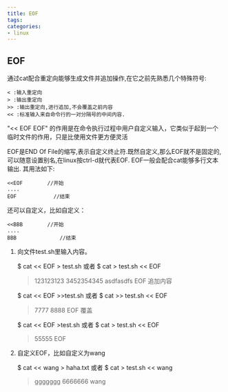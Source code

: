 ```yaml
---
title: EOF
tags: 
categories:
- linux
---
```


## EOF
通过cat配合重定向能够生成文件并追加操作,在它之前先熟悉几个特殊符号:

	< :输入重定向
	> :输出重定向
	>> :输出重定向,进行追加,不会覆盖之前内容
	<< :标准输入来自命令行的一对分隔号的中间内容.

"<< EOF EOF" 的作用是在命令执行过程中用户自定义输入，它类似于起到一个临时文件的作用，只是比使用文件更方便灵活

EOF是END Of File的缩写,表示自定义终止符.既然自定义,那么EOF就不是固定的,可以随意设置别名,在linux按ctrl-d就代表EOF.
EOF一般会配合cat能够多行文本输出.
其用法如下:

	<<EOF        //开始
	....
	EOF            //结束

还可以自定义，比如自定义：

	<<BBB        //开始
	....
	BBB              //结束
 1. 向文件test.sh里输入内容。 

	$ cat << EOF > test.sh 或者 $ cat > test.sh << EOF
	> 123123123
	> 3452354345
	> asdfasdfs
	> EOF
追加内容

	$ cat << EOF >>test.sh 或者 $ cat >> test.sh << EOF
	> 7777
	> 8888
	> EOF
覆盖

	$ cat << EOF >test.sh 或者 $ cat > test.sh << EOF
	> 55555
	> EOF
 2. 自定义EOF，比如自定义为wang

	$ cat << wang > haha.txt 或者 $ cat > test.sh << wang
	> ggggggg
	> 6666666
	> wang





